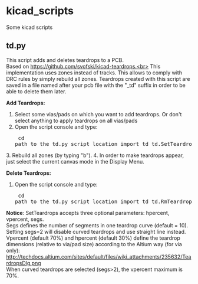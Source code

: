 # kicad_scripts
Some kicad scripts

## td.py

This script adds and deletes teardrops to a PCB.<br>
Based on https://github.com/svofski/kicad-teardrops.<br>
This implementation uses zones instead of tracks. This allows to comply with DRC rules by simply rebuild all zones.
Teardrops created with this script are saved in a file named after your pcb file with the "_td" suffix in order to be able to delete them later.

**Add Teardrops:**<br>
1. Select some vias/pads on which you want to add teardrops. Or don't select anything to apply teardrops on all vias/pads<br>
2. Open the script console and type:
<br><pre>
cd path_to_the_td.py_script_location
import td
td.SetTeardrops()
</pre>
3. Rebuild all zones (by typing "b").
4. In order to make teardrops appear, just select the current canvas mode in the Display Menu.

**Delete Teardrops:**<br>
1. Open the script console and type:
<br><pre>
cd path_to_the_td.py_script_location
import td
td.RmTeardrops()
</pre>

**Notice**: SetTeardrops accepts three optional parameters: hpercent, vpercent, segs.<br>
Segs defines the number of segments in one teardrop curve (default = 10). Setting segs=2 will disable curved teardrops and use straight line instead.<br>
Vpercent (default 70%) and hpercent (default 30%) define the teardrop dimensions (relative to via/pad size) according to the Altium way (for via only):
http://techdocs.altium.com/sites/default/files/wiki_attachments/235632/TeardropsDlg.png<br>
When curved teardrops are selected (segs>2), the vpercent maximum is 70%.
